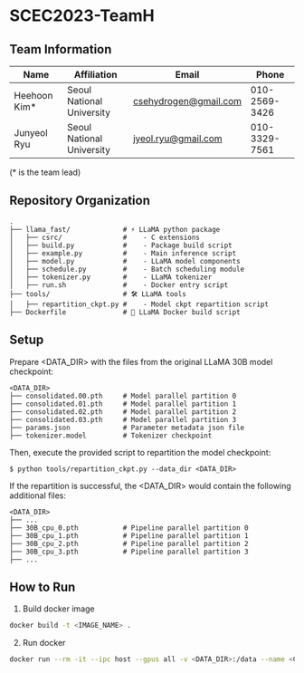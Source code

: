 # SCEC2023-TeamH

## Team Information
| Name  | Affiliation | Email | Phone |
|-------|---------|------------------|------------------|
| Heehoon Kim* | Seoul National University | csehydrogen@gmail.com | 010-2569-3426 |
| Junyeol Ryu | Seoul National University | jyeol.ryu@gmail.com | 010-3329-7561 |

(* is the team lead)

## Repository Organization
```
.
├── llama_fast/             # ⚡ LLaMA python package
│   ├── csrc/               #    - C extensions
│   ├── build.py            #    - Package build script
│   ├── example.py          #    - Main inference script
│   ├── model.py            #    - LLaMA model components
│   ├── schedule.py         #    - Batch scheduling module
│   ├── tokenizer.py        #    - LLaMA tokenizer
│   ├── run.sh              #    - Docker entry script 
├── tools/                  # 🛠️ LLaMA tools
│   ├── repartition_ckpt.py #    - Model ckpt repartition script
├── Dockerfile              # 🐳 LLaMA Docker build script
```

## Setup
Prepare <DATA_DIR> with the files from the original LLaMA 30B model checkpoint:
```
<DATA_DIR>
├── consolidated.00.pth     # Model parallel partition 0
├── consolidated.01.pth     # Model parallel partition 1
├── consolidated.02.pth     # Model parallel partition 2
├── consolidated.03.pth     # Model parallel partition 3
├── params.json             # Parameter metadata json file 
├── tokenizer.model         # Tokenizer checkpoint 
```

Then, execute the provided script to repartition the model checkpoint:
```
$ python tools/repartition_ckpt.py --data_dir <DATA_DIR>
```

If the repartition is successful, the <DATA_DIR> would contain the following additional files:
```
<DATA_DIR>
├── ...
├── 30B_cpu_0.pth           # Pipeline parallel partition 0
├── 30B_cpu_1.pth           # Pipeline parallel partition 1
├── 30B_cpu_2.pth           # Pipeline parallel partition 2
├── 30B_cpu_3.pth           # Pipeline parallel partition 3
├── ...
```

## How to Run
1. Build docker image
```bash
docker build -t <IMAGE_NAME> .
```
2. Run docker 
```bash
docker run --rm -it --ipc host --gpus all -v <DATA_DIR>:/data --name <CONTAINER_NAME> <IMAGE_NAME>
```
